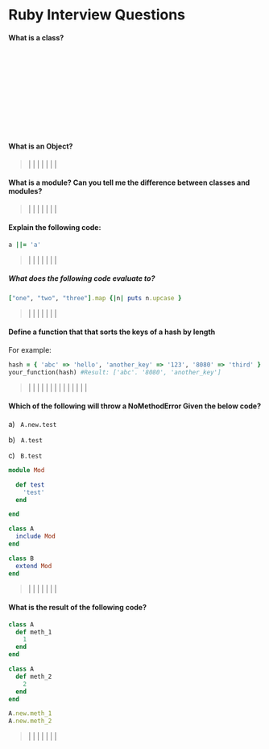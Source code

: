 # Ruby Interview Questions
#### What is a class?
<pre>










</pre>


#### What is an Object?
> |
> |
> |
> |
> |
> |
> |


#### What is a module? Can you tell me the difference between classes and modules?
> |
> |
> |
> |
> |
> |
> |



#### Explain the following code:
```ruby
a ||= 'a'   
```
> |
> |
> |
> |
> |
> |
> |




##### What does the following code evaluate to?
```ruby
["one", "two", "three"].map {|n| puts n.upcase }
```
> |
> |
> |
> |
> |
> |
> |


#### Define a function that that sorts the keys of a hash by length
For example:
```ruby
hash = { 'abc' => 'hello', 'another_key' => '123', '8080' => 'third' }
your_function(hash) #Result: ['abc'. '8080', 'another_key']
```
> |
> |
> |
> |
> |
> |
> |
> |
> |
> |
> |
> |
> |
> |



#### Which of the following will throw a NoMethodError Given the below code?
a) ` A.new.test`

b) ` A.test`

c) ` B.test`

```ruby
module Mod

  def test
    'test'
  end

end

class A
  include Mod
end

class B
  extend Mod
end

```
> |
> |
> |
> |
> |
> |
> |



#### What is the result of the following code?
```ruby
class A
  def meth_1
    1
  end
end

class A
  def meth_2
    2
  end
end

A.new.meth_1
A.new.meth_2
```
> |
> |
> |
> |
> |
> |
> |
